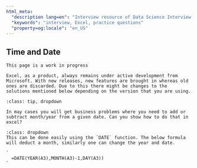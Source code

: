 ```yaml
---
html_meta:
  "description lang=en": "Interview resource of Data Science Interview focusing on Excel basics."
  "keywords": "interview, Excel, practice questions"
  "property=og:locale": "en_US"
---
```


## Time and Date

```{warning}
This page is a work in progress
```

```{note}
Excel, as a product, always remains under active development from Microsoft. With new releases, new features are brought in whereas old ones are discarded. Due to this there might be changes to the solutions mentioned below depending on the version that you are using.
```

```{admonition} Problem: Add Month or Year
:class: tip, dropdown

In may cases you will get business problems where you need to add or subtract month/year from a given date. Can you show how to do that in excel?
```

```{admonition} Solution:
:class: dropdown
This can be done easily using the `DATE` function. The below formula will deduct a month, similarly one can change the year and date.

`
  =DATE(YEAR(A3),MONTH(A3)-1,DAY(A3))
`

```